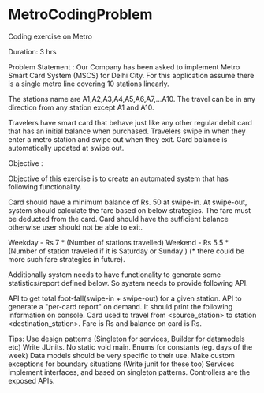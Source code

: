 # MetroCodingProblem
Coding exercise on Metro

Duration: 3 hrs

Problem Statement :
Our Company has been asked to implement Metro Smart Card System (MSCS) for Delhi City. For this application assume there is a single metro line covering 10 stations linearly.

The stations name are A1,A2,A3,A4,A5,A6,A7,...A10. The travel can be in any direction from any station except A1 and A10.

Travelers have smart card that behave just like any other regular debit card that has an initial balance when purchased. Travelers swipe in when they enter a metro station and swipe out when they exit. Card balance is automatically updated at swipe out.

Objective :

Objective of this exercise is to create an automated system that has following functionality.

Card should have a minimum balance of Rs. 50 at swipe-in. At swipe-out, system should calculate the fare based on below strategies. The fare must be deducted from the card. Card should have the sufficient balance otherwise user should not be able to exit.

Weekday - Rs 7 * (Number of stations travelled)
Weekend - Rs 5.5 * (Number of station traveled if it is Saturday or Sunday )
(* there could be more such fare strategies in future).

Additionally system needs to have functionality to generate some statistics/report defined below. So system needs to provide following API.


API to get total foot-fall(swipe-in + swipe-out) for a given station.
API to generate a "per-card report" on demand. It should print the following information on console.
      Card<number> used to travel from <source_station> to station <destination_station>. Fare is Rs<x> and balance on card is Rs<x>.

Tips:
Use design patterns (Singleton for services, Builder for datamodels etc)
Write JUnits. No static void main.
Enums for constants (eg. days of the week)
Data models should be very specific to their use.
Make custom exceptions for boundary situations (Write junit for these too)
Services implement interfaces, and based on singleton patterns.
Controllers are the exposed APIs.

